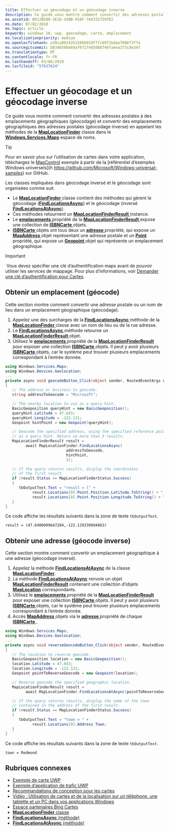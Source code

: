 ```yaml
---
title: Effectuer un géocodage et un géocodage inverse
description: Ce guide vous montre comment convertir des adresses postales à des emplacements géographiques (géocodage) et de convertir des emplacements géographiques à des adresses postales (géocodage inverse) en appelant les méthodes de la classe MapLocationFinder dans l’espace de noms Windows.Services.Maps.
ms.assetid: B912BE80-3E1D-43BB-918F-7A43327597D2
ms.date: 07/02/2018
ms.topic: article
keywords: windows 10, uwp, géocodage, carte, emplacement
ms.localizationpriority: medium
ms.openlocfilehash: a30ca89242b15866019fffc6972bdae7086f3f7e
ms.sourcegitcommit: b034650b684a767274d5d88746faeea373c8e34f
ms.translationtype: MT
ms.contentlocale: fr-FR
ms.lasthandoff: 03/06/2019
ms.locfileid: "57637624"
---
```

# <a name="perform-geocoding-and-reverse-geocoding"></a>Effectuer un géocodage et un géocodage inverse

Ce guide vous montre comment convertir des adresses postales à des emplacements géographiques (géocodage) et convertir des emplacements géographiques des adresses postales (géocodage inverse) en appelant les méthodes de la [**MapLocationFinder**](https://msdn.microsoft.com/library/windows/apps/dn627550) classe dans le [**Windows.Services.Maps**](https://msdn.microsoft.com/library/windows/apps/dn636979) espace de noms.

> [!TIP]
> Pour en savoir plus sur l’utilisation de cartes dans votre application, téléchargez le [MapControl](https://github.com/Microsoft/Windows-universal-samples/tree/master/Samples/MapControl) exemple à partir de la [référentiel d’exemples Windows universels](h https://github.com/Microsoft/Windows-universal-samples) sur GitHub.

Les classes impliquées dans géocodage inversé et le géocodage sont organisées comme suit.

-   Le [ **MapLocationFinder** ](https://msdn.microsoft.com/library/windows/apps/dn627550) classe contient des méthodes qui gèrent le géocodage ([**FindLocationsAsync**](https://msdn.microsoft.com/library/windows/apps/dn636925)) et le géocodage (inversé[ **FindLocationsAtAsync**](https://msdn.microsoft.com/library/windows/apps/dn636928)).
-   Ces méthodes retournent un [ **MapLocationFinderResult** ](https://msdn.microsoft.com/library/windows/apps/dn627551) instance.
-   Le [ **emplacements** ](https://msdn.microsoft.com/library/windows/apps/dn627552) propriété de la [ **MapLocationFinderResult** ](https://msdn.microsoft.com/library/windows/apps/dn627551) expose une collection de [  **ISBNCarte** ](https://msdn.microsoft.com/library/windows/apps/dn627549) objets. 
-   [**ISBNCarte** ](https://msdn.microsoft.com/library/windows/apps/dn627549) objets ont tous deux un [ **adresse** ](https://msdn.microsoft.com/library/windows/apps/dn636929) propriété, qui expose un [ **MapAddress** ](https://msdn.microsoft.com/library/windows/apps/dn627533) objet représentant une adresse postale et un [ **Point** ](https://docs.microsoft.com/uwp/api/windows.services.maps.maplocation.point) propriété, qui expose un [ **Geopoint** ](https://docs.microsoft.com/uwp/api/windows.devices.geolocation.geopoint) objet qui représente un emplacement géographique.

> [!IMPORTANT]
> Vous devez spécifier une clé d’authentification maps avant de pouvoir utiliser les services de mappage. Pour plus d’informations, voir [Demander une clé d’authentification pour Cartes](authentication-key.md).

## <a name="get-a-location-geocode"></a>Obtenir un emplacement (géocode)

Cette section montre comment convertir une adresse postale ou un nom de lieu dans un emplacement géographique (géocodage).

1.  Appelez une des surcharges de la [ **FindLocationsAsync** ](https://msdn.microsoft.com/library/windows/apps/dn636925) méthode de la [ **MapLocationFinder** ](https://msdn.microsoft.com/library/windows/apps/dn627550) classe avec un nom de lieu ou de la rue adresse.
2.  Le [ **FindLocationsAsync** ](https://msdn.microsoft.com/library/windows/apps/dn636925) méthode retourne un [ **MapLocationFinderResult** ](https://msdn.microsoft.com/library/windows/apps/dn627551) objet.
3.  Utilisez le [ **emplacements** ](https://msdn.microsoft.com/library/windows/apps/dn627552) propriété de la [ **MapLocationFinderResult** ](https://msdn.microsoft.com/library/windows/apps/dn627551) pour exposer une collection [  **ISBNCarte** ](https://msdn.microsoft.com/library/windows/apps/dn627549) objets. Il peut y avoir plusieurs [ **ISBNCarte** ](https://msdn.microsoft.com/library/windows/apps/dn627549) objets, car le système peut trouver plusieurs emplacements correspondant à l’entrée donnée.

```csharp
using Windows.Services.Maps;
using Windows.Devices.Geolocation;
...
private async void geocodeButton_Click(object sender, RoutedEventArgs e)
{
   // The address or business to geocode.
   string addressToGeocode = "Microsoft";

   // The nearby location to use as a query hint.
   BasicGeoposition queryHint = new BasicGeoposition();
   queryHint.Latitude = 47.643;
   queryHint.Longitude = -122.131;
   Geopoint hintPoint = new Geopoint(queryHint);

   // Geocode the specified address, using the specified reference point
   // as a query hint. Return no more than 3 results.
   MapLocationFinderResult result =
         await MapLocationFinder.FindLocationsAsync(
                           addressToGeocode,
                           hintPoint,
                           3);

   // If the query returns results, display the coordinates
   // of the first result.
   if (result.Status == MapLocationFinderStatus.Success)
   {
      tbOutputText.Text = "result = (" +
            result.Locations[0].Point.Position.Latitude.ToString() + "," +
            result.Locations[0].Point.Position.Longitude.ToString() + ")";
   }
}
```

Ce code affiche les résultats suivants dans la zone de texte `tbOutputText`.

``` syntax
result = (47.6406099647284,-122.129339994863)
```

## <a name="get-an-address-reverse-geocode"></a>Obtenir une adresse (géocode inverse)

Cette section montre comment convertir un emplacement géographique à une adresse (géocodage inversé).

1.  Appelez la méthode [**FindLocationsAtAsync**](https://msdn.microsoft.com/library/windows/apps/dn636928) de la classe [**MapLocationFinder**](https://msdn.microsoft.com/library/windows/apps/dn627550).
2.  La méthode [**FindLocationsAtAsync**](https://msdn.microsoft.com/library/windows/apps/dn636928) renvoie un objet [**MapLocationFinderResult**](https://msdn.microsoft.com/library/windows/apps/dn627551) contenant une collection d’objets [**MapLocation**](https://msdn.microsoft.com/library/windows/apps/dn627549) correspondants.
3.  Utilisez le [ **emplacements** ](https://msdn.microsoft.com/library/windows/apps/dn627552) propriété de la [ **MapLocationFinderResult** ](https://msdn.microsoft.com/library/windows/apps/dn627551) pour exposer une collection [  **ISBNCarte** ](https://msdn.microsoft.com/library/windows/apps/dn627549) objets. Il peut y avoir plusieurs [ **ISBNCarte** ](https://msdn.microsoft.com/library/windows/apps/dn627549) objets, car le système peut trouver plusieurs emplacements correspondant à l’entrée donnée.
4.  Accès [ **MapAddress** ](https://msdn.microsoft.com/library/windows/apps/dn627533) objets via le [ **adresse** ](https://msdn.microsoft.com/library/windows/apps/dn636929) propriété de chaque [ **ISBNCarte** ](https://msdn.microsoft.com/library/windows/apps/dn627549).

```csharp
using Windows.Services.Maps;
using Windows.Devices.Geolocation;
...
private async void reverseGeocodeButton_Click(object sender, RoutedEventArgs e)
{
   // The location to reverse geocode.
   BasicGeoposition location = new BasicGeoposition();
   location.Latitude = 47.643;
   location.Longitude = -122.131;
   Geopoint pointToReverseGeocode = new Geopoint(location);

   // Reverse geocode the specified geographic location.
   MapLocationFinderResult result =
         await MapLocationFinder.FindLocationsAtAsync(pointToReverseGeocode);

   // If the query returns results, display the name of the town
   // contained in the address of the first result.
   if (result.Status == MapLocationFinderStatus.Success)
   {
      tbOutputText.Text = "town = " +
            result.Locations[0].Address.Town;
   }
}
```

Ce code affiche les résultats suivants dans la zone de texte `tbOutputText`.

``` syntax
town = Redmond
```

## <a name="related-topics"></a>Rubriques connexes

* [Exemple de carte UWP](https://go.microsoft.com/fwlink/p/?LinkId=619977)
* [Exemple d’application de trafic UWP](https://go.microsoft.com/fwlink/p/?LinkId=619982)
* [Recommandations de conception pour les cartes](https://msdn.microsoft.com/library/windows/apps/dn596102)
* [Vidéo : Utilisation de cartes et de la localisation sur un téléphone, une tablette et un PC dans vos applications Windows](https://channel9.msdn.com/Events/Build/2015/2-757)
* [Espace partenaires Bing Cartes](https://www.bingmapsportal.com/)
* [**MapLocationFinder** classe](https://msdn.microsoft.com/library/windows/apps/dn627550)
* [**FindLocationsAsync** (méthode)](https://msdn.microsoft.com/library/windows/apps/dn636925)
* [**FindLocationsAtAsync** (méthode)](https://msdn.microsoft.com/library/windows/apps/dn636928)
